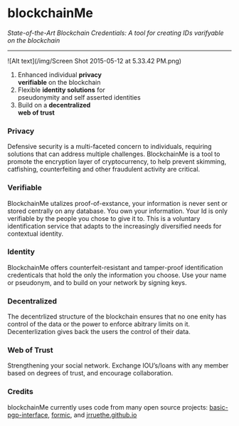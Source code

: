 # blockchainMe
*State-of-the-Art Blockchain Credentials: A tool for creating IDs varifyable on the blockchain*

---

![Alt text](/img/Screen Shot 2015-05-12 at 5.33.42 PM.png)

1. Enhanced individual **privacy** <br>
**verifiable** on the blockchain
2. Flexible **identity solutions** for <br>
pseudonymity and self asserted identities
3. Build on a **decentralized** <br>
**web of trust**

### Privacy
Defensive security is a multi-faceted concern to individuals, requiring solutions that can address multiple challenges. BlockchainMe is a tool to promote the encryption layer of cryptocurrency, to help prevent skimming, catfishing, counterfeiting and other fraudulent activity are critical. 

### Verifiable
BlockchainMe utalizes proof-of-exstance, your information is never sent or stored centrally on any database. You own your information. Your Id is only verifiable by the people you chose to give it to. This is a voluntary identification service that adapts to the increasingly diversified needs for contextual identity.  

### Identity  
BlockchainMe offers counterfeit-resistant and tamper-proof identification credenticals that hold the only the information you choose. Use your name or pseudonym, and to build on your network by signing keys.

### Decentralized
The decentrlized structure of the blockchain ensures that no one enity has control of the data or the power to enforce abitrary limits on it.  Decenterlization gives back the users the control of their data.

### Web of Trust
Strengthening your social network. Exchange IOU’s/loans with any member based on degrees of trust, and encourage collaboration.

### Credits
blockchainMe currently uses code from many open source projects: [basic-pgp-interface](https://github.com/cryptoreddit/basic-pgp-interface), [formic](https://github.com/darobin/formic), and [jrruethe.github.io](http://jrruethe.github.io)

